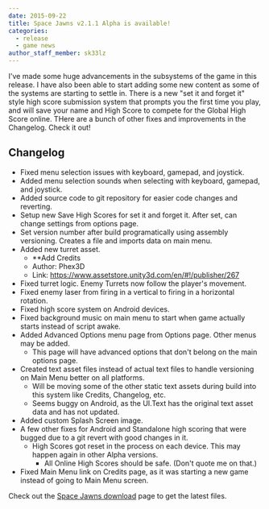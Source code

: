 ```yaml
---
date: 2015-09-22
title: Space Jawns v2.1.1 Alpha is available!
categories:
  - release
  - game news
author_staff_member: sk33lz
---
```


I've made some huge advancements in the subsystems of the game in this release. I have also been able to start adding some new content as some of the systems are starting to settle in. There is a new "set it and forget it" style high score submission system that prompts you the first time you play, and will save your name and High Score to compete for the Global High Score online. THere are a bunch of other fixes and improvements in the Changelog. Check it out!

## Changelog
- Fixed menu selection issues with keyboard, gamepad, and joystick.
- Added menu selection sounds when selecting with keyboard, gamepad, and joystick.
- Added source code to git repository for easier code changes and reverting.
- Setup new Save High Scores for set it and forget it. After set, can change settings from options page.
- Set version number after build programatically using assembly versioning. Creates a file and imports data on main menu.
- Added new turret asset.
  - **Add Credits
  - Author: Phex3D
  - Link: https://www.assetstore.unity3d.com/en/#!/publisher/267
- Fixed turret logic. Enemy Turrets now follow the player's movement.
- Fixed enemy laser from firing in a vertical to firing in a horizontal rotation.
- Fixed high score system on Android devices.
- Fixed background music on main menu to start when game actually starts instead of script awake.
- Added Advanced Options menu page from Options page. Other menus may be added.
  - This page will have advanced options that don't belong on the main options page.
- Created text asset files instead of actual text files to handle versioning on Main Menu better on all platforms.
  - Will be moving some of the other static text assets during build into this system like Credits, Changelog, etc.
  - Seems buggy on Android, as the UI.Text has the original text asset data and has not updated.
- Added custom Splash Screen image.
- A few other fixes for Android and Standalone high scoring that were bugged due to a git revert with good changes in it.
  - High Scores got reset in the process on each device. This may happen again in other Alpha versions.
    - All Online High Scores should be safe. (Don't quote me on that.)
- Fixed Main Menu link on Credits page, as it was starting a new game instead of going to Main Menu screen.

Check out the [Space Jawns download](/download) page to get the latest files.
